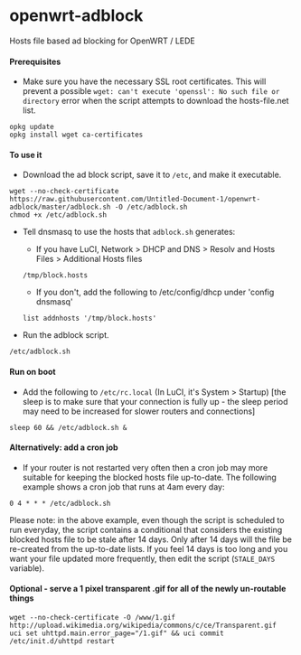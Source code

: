 # openwrt-adblock
Hosts file based ad blocking for OpenWRT / LEDE

#### Prerequisites ####
* Make sure you have the necessary SSL root certificates. This will prevent a possible ```wget: can't execute 'openssl': No such file or directory``` error when the script attempts to download the hosts-file.net list.

```
opkg update
opkg install wget ca-certificates
```

#### To use it ####

* Download the ad block script, save it to ```/etc```, and make it executable.
```
wget --no-check-certificate https://raw.githubusercontent.com/Untitled-Document-1/openwrt-adblock/master/adblock.sh -O /etc/adblock.sh
chmod +x /etc/adblock.sh
```

* Tell dnsmasq to use the hosts that ```adblock.sh``` generates:
    * If you have LuCI, Network > DHCP and DNS > Resolv and Hosts Files > Additional Hosts files
    ```
    /tmp/block.hosts
    ```
    * If you don't, add the following to /etc/config/dhcp under 'config dnsmasq'
    ```
    list addnhosts '/tmp/block.hosts'
    ```

* Run the adblock script.
```
/etc/adblock.sh
```

#### Run on boot ####
* Add the following to ```/etc/rc.local``` (In LuCI, it's System > Startup) [the sleep is to make sure that your connection is fully up - the sleep period may need to be increased for slower routers and connections]
```
sleep 60 && /etc/adblock.sh &
```
#### Alternatively: add a cron job ####
* If your router is not restarted very often then a cron job may more suitable for keeping the blocked hosts file up-to-date. The following example shows a cron job that runs at 4am every day:
````
0 4 * * * /etc/adblock.sh
````
Please note: in the above example, even though the script is scheduled to run everyday, the script contains a conditional that considers the existing blocked hosts file to be stale after 14 days. Only after 14 days will the file be re-created from the up-to-date lists. If you feel 14 days is too long and you want your file updated more frequently, then edit the script (```STALE_DAYS``` variable).

#### Optional - serve a 1 pixel transparent .gif for all of the newly un-routable things ####
```
wget --no-check-certificate -O /www/1.gif http://upload.wikimedia.org/wikipedia/commons/c/ce/Transparent.gif
uci set uhttpd.main.error_page="/1.gif" && uci commit
/etc/init.d/uhttpd restart
```
